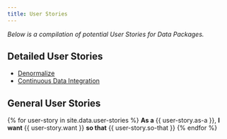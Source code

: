 ```yaml
---
title: User Stories
---
```


*Below is a compilation of potential User Stories for Data Packages.*

## Detailed User Stories

- [Denormalize](./denormalize/)
- [Continuous Data Integration](./continuous-data-integration/)

## General User Stories

{% for user-story in site.data.user-stories %}
**As a** {{ user-story.as-a }}, **I want** {{ user-story.want }} **so that** {{ user-story.so-that }}
{% endfor %}
